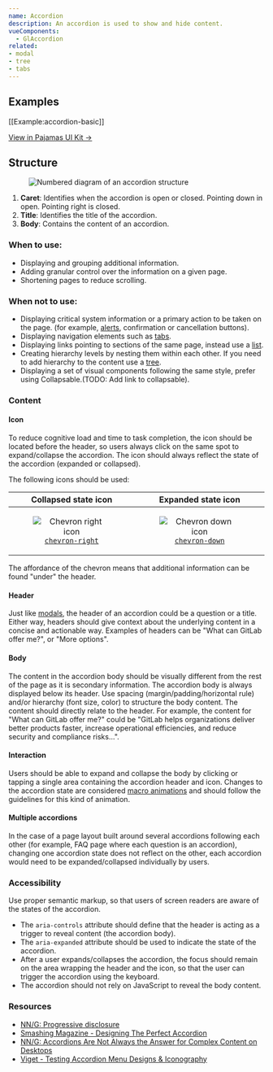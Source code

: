 ```yaml
---
name: Accordion
description: An accordion is used to show and hide content. 
vueComponents:
  - GlAccordion
related:
- modal
- tree
- tabs
---
```


## Examples

[[Example:accordion-basic]]

[View in Pajamas UI Kit →](https://www.figma.com/file/qEddyqCrI7kPSBjGmwkZzQ/Pajamas-UI-Kit?node-id=425%3A0)

## Structure

<figure class="figure" role="figure" aria-label="Accordion structure">
  <img class="figure-img" src="/img/accordion-structure.svg" alt="Numbered diagram of an accordion structure" role="img" />
</figure>

1. **Caret**: Identifies when the accordion is open or closed. Pointing down in open. Pointing right is closed. 
1. **Title**: Identifies the title of the accordion.
1. **Body**: Contains the content of an accordion. 

### When to use:

- Displaying and grouping additional information.
- Adding granular control over the information on a given page.
- Shortening pages to reduce scrolling.

### When not to use:

- Displaying critical system information or a primary action to be taken on the page. (for example, [alerts](/components/alert), confirmation or cancellation buttons).
- Displaying navigation elements such as [tabs](/components/tabs).
- Displaying links pointing to sections of the same page, instead use a [list](/components/list).
- Creating hierarchy levels by nesting them within each other. If you need to add hierarchy to the content use a [tree](/components/tree).
- Displaying a set of visual components following the same style, prefer using Collapsable.(TODO: Add link to collapsable).

### Content

#### Icon

To reduce cognitive load and time to task completion, the icon should be located before the header, so users always click on the same spot to expand/collapse the accordion. The icon should always reflect the state of the accordion (expanded or collapsed).

The following icons should be used:

| Collapsed state icon | Expanded state icon |
| :---: | :---: |
| <figure class="figure p-a-0" role="figure"><img class="figure-img p-a-5" src="/img/chevron-right.svg" alt="Chevron right icon" role="img" /><figcaption class="figure-caption">[`chevron-right`]( https://gitlab-org.gitlab.io/gitlab-svgs/?q=chevron-right)</figcaption></figure> | <figure class="figure p-a-0" role="figure"><img class="figure-img p-a-5" src="/img/chevron-down.svg" alt="Chevron down icon" role="img" /><figcaption class="figure-caption">[`chevron-down`](https://gitlab-org.gitlab.io/gitlab-svgs/?q=chevron-down)</figcaption></figure> |

The affordance of the chevron means that additional information can be found "under" the header.

#### Header

Just like [modals](/components/modal/), the header of an accordion could be a question or a title. Either way, headers should give context about the underlying content in a concise and actionable way. Examples of headers can be "What can GitLab offer me?", or "More options".

#### Body

The content in the accordion body should be visually different from the rest of the page as it is secondary information. The accordion body is always displayed below its header. Use spacing (margin/padding/horizontal rule) and/or hierarchy (font size, color) to structure the body content. The content should directly relate to the header. For example, the content for "What can GitLab offer me?" could be "GitLab helps organizations deliver better products faster, increase operational efficiencies, and reduce security and compliance risks...".

#### Interaction

Users should be able to expand and collapse the body by clicking or tapping a single area containing the accordion header and icon. Changes to the accordion state are considered [macro animations](/product-foundations/motion/#macro-animations) and should follow the guidelines for this kind of animation.

#### Multiple accordions

In the case of a page layout built around several accordions following each other (for example, FAQ page where each question is an accordion), changing one accordion state does not reflect on the other, each accordion would need to be expanded/collapsed individually by users.

### Accessibility

Use proper semantic markup, so that users of screen readers are aware of the states of the accordion.

- The `aria-controls` attribute should define that the header is acting as a trigger to reveal content (the accordion body).
- The `aria-expanded` attribute should be used to indicate the state of the accordion.
- After a user expands/collapses the accordion, the focus should remain on the area wrapping the header and the icon, so that the user can trigger the accordion using the keyboard.
- The accordion should not rely on JavaScript to reveal the body content.

### Resources

- [NN/G: Progressive disclosure](https://www.nngroup.com/articles/progressive-disclosure/)
- [Smashing Magazine - Designing The Perfect Accordion](https://www.smashingmagazine.com/2017/06/designing-perfect-accordion-checklist/#top)
- [NN/G: Accordions Are Not Always the Answer for Complex Content on Desktops](https://www.nngroup.com/articles/accordions-complex-content/)
- [Viget - Testing Accordion Menu Designs & Iconography](https://www.viget.com/articles/testing-accordion-menu-designs-iconography/)
